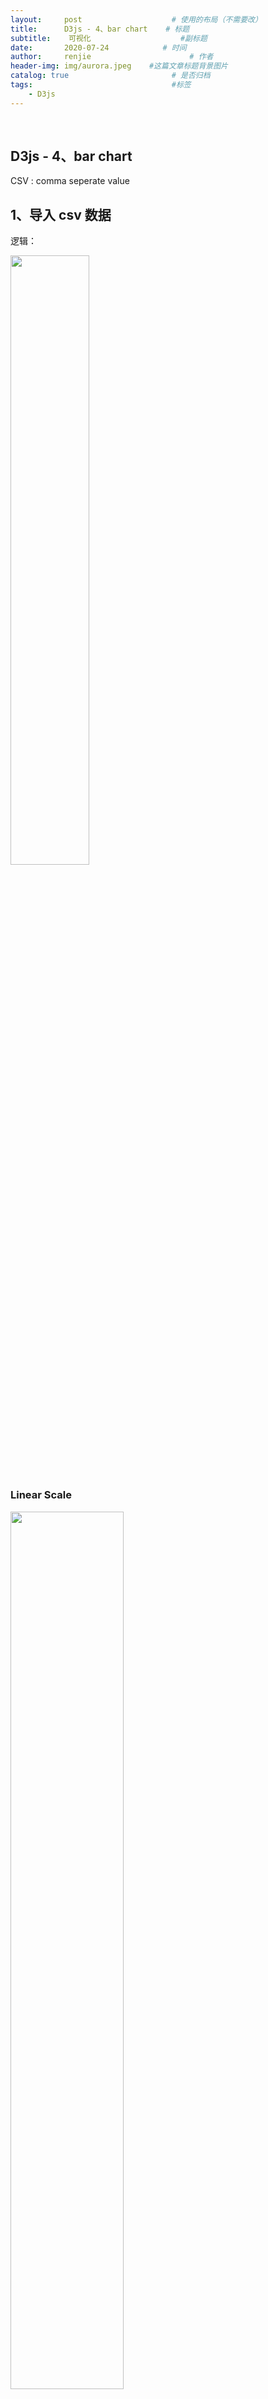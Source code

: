 ```yaml
---
layout:     post                    # 使用的布局（不需要改）
title:      D3js - 4、bar chart    # 标题 
subtitle:    可视化       				#副标题
date:       2020-07-24            # 时间
author:     renjie                      # 作者
header-img: img/aurora.jpeg    #这篇文章标题背景图片
catalog: true                       # 是否归档
tags:                               #标签
    - D3js
---
```

<font size="4"></font><br />

## D3js - 4、bar chart

CSV : comma seperate value

## 1、导入 csv 数据

逻辑：

<img src ="https://tva1.sinaimg.cn/large/007S8ZIlgy1gh2qfeq4rmj311a0tkakv.jpg" width = 50%></img>

### Linear Scale

<img src ="https://tva1.sinaimg.cn/large/007S8ZIlgy1gh2qjr4mp1j31la0n4n90.jpg" width = 60%></img>

### Band Scale

<img src ="https://tva1.sinaimg.cn/large/007S8ZIlgy1gh2qo4ieawj315s0oy46u.jpg" width = 70%></img>

### Margin Convention

<img src ="https://tva1.sinaimg.cn/large/007S8ZIlgy1gh2qwjdcyxj31gq0rwjw9.jpg" width = 70%></img>

### Axe

**axisLeft, axisBottom**

### Format Number

**format**

参考网页：[http://bl.ocks.org/zanarmstrong/05c1e95bf7aa16c4768e](http://bl.ocks.org/zanarmstrong/05c1e95bf7aa16c4768e)

```
  const xAxisTickFormat = number =>
    format('.3s')(number)
      .replace('G', 'B');
```

### Remove Unnecessary Lines
```
  g.append('g')
    .call(axisLeft(yScale))
    .selectAll('.domain, .tick line')
      .remove();
```

### Add Title
```
  g.append('text')
      .attr('class', 'title')
      .attr('y', -10)
      .text(titleText);
```

### Add Axis Labels
```
  xAxisG.append('text')
      .attr('class', 'axis-label')
      .attr('y', 65)
      .attr('x', innerWidth / 2)
      .attr('fill', 'black')
      .text(xAxisLabelText);
```

### 可视化style参考

[https://github.com/amycesal/dataviz-style-guide/blob/master/Sunlight-StyleGuide-DataViz.pdf](https://github.com/amycesal/dataviz-style-guide/blob/master/Sunlight-StyleGuide-DataViz.pdf)

### 效果
![](https://tva1.sinaimg.cn/large/007S8ZIlgy1gh2sc99gksj31la0u013q.jpg)

### code: index.js
```
import {
  select,
  csv,
  scaleLinear,
  max,
  scaleBand,
  axisLeft,
  axisBottom,
  format
} from 'd3';

const titleText = 'Top 10 Most Populous Countries';
const xAxisLabelText = 'Population';

const svg = select('svg');

const width = +svg.attr('width');
const height = +svg.attr('height');

const render = data => {
  const xValue = d => d['population'];
  const yValue = d => d.country;
  const margin = { top: 50, right: 40, bottom: 77, left: 180 };
  const innerWidth = width - margin.left - margin.right;
  const innerHeight = height - margin.top - margin.bottom;
  
  const xScale = scaleLinear()
    .domain([0, max(data, xValue)])
    .range([0, innerWidth]);
  
  const yScale = scaleBand()
    .domain(data.map(yValue))
    .range([0, innerHeight])
    .padding(0.1);
  
  const g = svg.append('g')
    .attr('transform', `translate(${margin.left},${margin.top})`);
  
  const xAxisTickFormat = number =>
    format('.3s')(number)
      .replace('G', 'B');
  
  const xAxis = axisBottom(xScale)
    .tickFormat(xAxisTickFormat)
    .tickSize(-innerHeight);
  
  g.append('g')
    .call(axisLeft(yScale))
    .selectAll('.domain, .tick line')
      .remove();
  
  const xAxisG = g.append('g').call(xAxis)
    .attr('transform', `translate(0,${innerHeight})`);
  
  xAxisG.select('.domain').remove();
  
  xAxisG.append('text')
      .attr('class', 'axis-label')
      .attr('y', 65)
      .attr('x', innerWidth / 2)
      .attr('fill', 'black')
      .text(xAxisLabelText);
  
  g.selectAll('rect').data(data)
    .enter().append('rect')
      .attr('y', d => yScale(yValue(d)))
      .attr('width', d => xScale(xValue(d)))
      .attr('height', yScale.bandwidth());
  
  g.append('text')
      .attr('class', 'title')
      .attr('y', -10)
      .text(titleText);
};

csv('data.csv').then(data => {
  data.forEach(d => {
    d.population = +d.population * 1000;
  });
  render(data);
});
```
